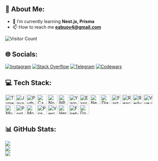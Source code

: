 ## 🔷 About Me:
- 🌱 I’m currently learning **Nest.js, Prisma**
- 📫 How to reach me **eabuov4@gmail.com**

![Visitor Count](https://komarev.com/ghpvc/?username=3qrsb&color=blue&style=flat)
## 🌐 Socials:
[![Instagram](https://img.shields.io/badge/Instagram-%23E4405F.svg?logo=Instagram&logoColor=white)](https://instagram.com/3qrsb) 
[![Stack Overflow](https://img.shields.io/badge/-Stackoverflow-FE7A16?logo=stack-overflow&logoColor=white)](https://stackoverflow.com/users/24360347/3qrsb) 
[![Telegram](https://img.shields.io/badge/Telegram-2CA5E0?logo=telegram&logoColor=white)](https://t.me/y3rsss)
[![Codewars](https://www.codewars.com/users/sselluos/badges/micro)](https://www.codewars.com/users/sselluos)

## 💻 Tech Stack:
<img src="https://cdn.simpleicons.org/typescript/007ACC" alt="TypeScript" height="30" width="30"/> <img src="https://cdn.simpleicons.org/javascript/F7DF1E" alt="JavaScript" height="30" width="30"/> 
<img src="https://cdn.simpleicons.org/python/3670A0" alt="Python" height="30" width="30"/>
<img src="https://cdn.simpleicons.org/cplusplus/00599C" alt="C++" height="30" width="30"/>
<img src="https://cdn.simpleicons.org/nodedotjs/339933" alt="NodeJS" height="30" width="30"/>
<img src="https://cdn.simpleicons.org/npm/CB3837" alt="NPM" height="30" width="30"/>
<img src="https://cdn.simpleicons.org/yarn/2C8EBB" alt="Yarn" height="30" width="30"/>
<img src="https://cdn.simpleicons.org/express/000000" alt="Express.js" height="30" width="30"/>
<img src="https://cdn.simpleicons.org/nestjs/E0234E" alt="NestJS" height="30" width="30"/>
<img src="https://cdn.simpleicons.org/django/092E20" alt="Django" height="30" width="30"/>
<img src="https://cdn.simpleicons.org/fastapi/009688" alt="FastAPI" height="30" width="30"/>
<img src="https://cdn.simpleicons.org/react/61DAFB" alt="React" height="30" width="30"/>
<img src="https://cdn.simpleicons.org/redux/764ABC" alt="Redux" height="30" width="30"/>
<img src="https://cdn.simpleicons.org/vuedotjs/4FC08D" alt="Vue.js" height="30" width="30"/>
<img src="https://cdn.simpleicons.org/mysql/4479A1" alt="MySQL" height="30" width="30"/>
<img src="https://cdn.simpleicons.org/postgresql/4169E1" alt="Postgres" height="30" width="30"/>
<img src="https://cdn.simpleicons.org/mongodb/47A248" alt="MongoDB" height="30" width="30"/>
<img src="https://cdn.simpleicons.org/prisma/2D3748" alt="Prisma" height="30" width="30"/>
<img src="https://cdn.simpleicons.org/vercel/000000" alt="Vercel" height="30" width="30"/>
<img src="https://cdn.simpleicons.org/heroku/430098" alt="Heroku" height="30" width="30"/>
<img src="https://cdn.simpleicons.org/firebase/FFCA28" alt="Firebase" height="30" width="30"/>
<img src="https://cdn.simpleicons.org/docker/2496ED" alt="Docker" height="30" width="30"/>

## 📊 GitHub Stats:
[![](https://github-readme-stats.vercel.app/api?username=3qrsb&show_icons=true&theme=nightowl)](https://github.com/anuraghazra/github-readme-stats)<br/>
![](https://github-readme-streak-stats.herokuapp.com/?user=3qrsb&theme=nightowl&hide_border=false)<br/>
[![](https://github-readme-stats.vercel.app/api/top-langs/?username=3qrsb&layout=compact&theme=nightowl)](https://github.com/anuraghazra/github-readme-stats)
<!-- Proudly created with GPRM ( https://gprm.itsvg.in ) -->
